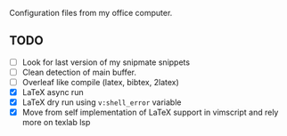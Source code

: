 Configuration files from my office computer.

## TODO
- [ ] Look for last version of my snipmate snippets
- [ ] Clean detection of main buffer.
- [ ] Overleaf like compile (latex, bibtex, 2latex)
- [x] LaTeX async run
- [x] LaTeX dry run using `v:shell_error` variable
- [x] Move from self implementation of LaTeX support
in vimscript and rely more on texlab lsp
